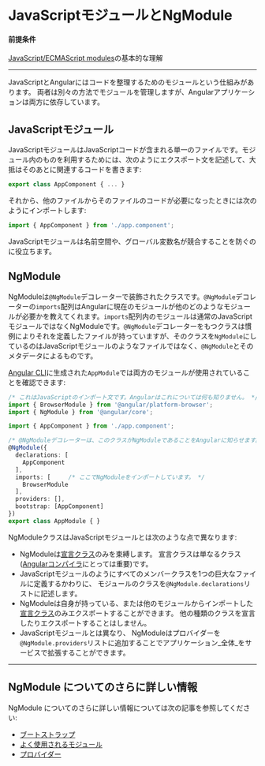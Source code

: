# JavaScriptモジュールとNgModule

#### 前提条件
[JavaScript/ECMAScript modules](https://hacks.mozilla.org/2015/08/es6-in-depth-modules/)の基本的な理解

<hr>

JavaScriptとAngularにはコードを整理するためのモジュールという仕組みがあります。
両者は別々の方法でモジュールを管理しますが、Angularアプリケーションは両方に依存しています。

## JavaScriptモジュール

JavaScriptモジュールはJavaScriptコードが含まれる単一のファイルです。モジュール内のものを利用するためには、次のようにエクスポート文を記述して、大抵はそのあとに関連するコードを書きます:

```typescript
export class AppComponent { ... }
```

それから、他のファイルからそのファイルのコードが必要になったときには次のようにインポートします:

```typescript
import { AppComponent } from './app.component';
```

JavaScriptモジュールは名前空間や、グローバル変数名が競合することを防ぐのに役立ちます。

## NgModule

<!-- KW-- perMisko: let's discuss. This does not answer the question why it is different. Also, last sentence is confusing.-->
NgModuleは`@NgModule`デコレーターで装飾されたクラスです。`@NgModule`デコレーターの`imports`配列はAngularに現在のモジュールが他のどのようなモジュールが必要かを教えてくれます。`imports`配列内のモジュールは通常のJavaScriptモジュールではなくNgModuleです。`@NgModule`デコレーターをもつクラスは慣例によりそれを定義したファイルが持っていますが、そのクラスを`NgModule`にしているのはJavaScriptモジュールのようなファイルではなく、`@NgModule`とそのメタデータによるものです。

[Angular CLI](cli)に生成された`AppModule`では両方のモジュールが使用されていることを確認できます:

```typescript
/* これはJavaScriptのインポート文です。Angularはこれについては何も知りません。 */
import { BrowserModule } from '@angular/platform-browser';
import { NgModule } from '@angular/core';

import { AppComponent } from './app.component';

/* @NgModuleデコレーターは、このクラスがNgModuleであることをAngularに知らせます。 */
@NgModule({
  declarations: [
    AppComponent
  ],
  imports: [     /* ここでNgModuleをインポートしています。 */
    BrowserModule
  ],
  providers: [],
  bootstrap: [AppComponent]
})
export class AppModule { }
```


NgModuleクラスはJavaScriptモジュールとは次のような点で異なります:

* NgModuleは[宣言クラス](guide/ngmodule-faq#q-declarable)のみを束縛します。
宣言クラスは単なるクラス([Angularコンパイラ](guide/ngmodule-faq#q-angular-compiler)にとっては重要)です。
* JavaScriptモジュールのようにすべてのメンバークラスを1つの巨大なファイルに定義するかわりに、
モジュールのクラスを`@NgModule.declarations`リストに記述します。
* NgModuleは自身が持っている、または他のモジュールからインポートした[宣言クラス](guide/ngmodule-faq#q-declarable)のみエクスポートすることができます。
他の種類のクラスを宣言したりエクスポートすることはしません。
* JavaScriptモジュールとは異なり、
NgModuleはプロバイダーを`@NgModule.providers`リストに追加することでアプリケーション_全体_をサービスで拡張することができます。

<hr />

## NgModule についてのさらに詳しい情報

NgModule についてのさらに詳しい情報については次の記事を参照してください:
* [ブートストラップ](guide/bootstrapping)
* [よく使用されるモジュール](guide/frequent-ngmodules)
* [プロバイダー](guide/providers)
